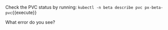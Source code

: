 Check the PVC status by running:
`kubectl -n beta describe pvc px-beta-pvc`{{execute}}

What error do you see?
